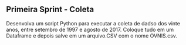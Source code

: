 ## Primeira Sprint - Coleta
Desenvolva um script Python para executar a coleta de dadso dos vinte anos, entre setembro de 1997 e agosto de 2017. Coloque tudo em um Dataframe e depois salve em um arquivo.CSV com o nome OVNIS.csv.